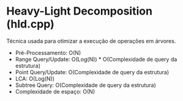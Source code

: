 # Heavy-Light Decomposition (hld.cpp)

<!-- DESCRIPTION -->
Técnica usada para otimizar a execução de operações em árvores.
<!-- DESCRIPTION -->

- Pré-Processamento: O(N)
- Range Query/Update: O(Log(N)) * O(Complexidade de query da estrutura)
- Point Query/Update: O(Complexidade de query da estrutura)
- LCA: O(Log(N))
- Subtree Query: O(Complexidade de query da estrutura)
- Complexidade de espaço: O(N)

